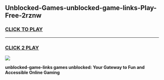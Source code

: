 
## Unblocked-Games-unblocked-game-links-Play-Free-2rznw
<h3>
<a href="https://premium76.site?title=unblocked-game-links&ref=10A">CLICK TO PLAY</a></h3>
<hr>

<h3>
<a href="https://premium76.site?title=unblocked-game-links&ref=10A">CLICK 2 PLAY</a>
  
</h3>

<a href="https://premium76.site?title=unblocked-game-links&ref=10A"><img src="https://clearcache.store/games.png"></a>


**unblocked-game-links games unblocked: Your Gateway to Fun and Accessible Online Gaming**
